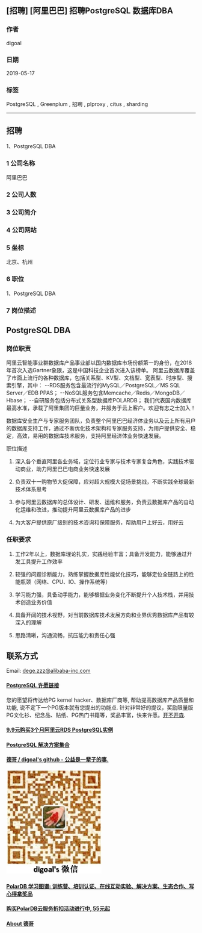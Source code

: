 ## [招聘] [阿里巴巴] 招聘PostgreSQL 数据库DBA     
               
### 作者               
digoal              
              
### 日期              
2019-05-17              
              
### 标签              
PostgreSQL , Greenplum , 招聘 , plproxy , citus , sharding             
              
----              
              
## 招聘              
1、PostgreSQL DBA 
               
### 1 公司名称            
阿里巴巴  
    
### 2 公司人数            
            
### 3 公司简介   
  
### 4 公司网站   
  
             
### 5 坐标              
北京、杭州         
              
### 6 职位              
1、PostgreSQL DBA
              
### 7 岗位描述         
      
## PostgreSQL DBA

### 岗位职责

阿里云智能事业群数据库产品事业部以国内数据库市场份额第一的身份，在2018年首次入选Gartner象限，这是中国科技企业首次进入该榜单。 阿里云数据库覆盖了市面上流行的各种数据库，包括关系型、KV型、文档型、宽表型、时序型、搜索引擎，其中： --RDS服务包含最流行的MySQL／PostgreSQL／MS SQL Server／EDB PPAS； --NoSQL服务包含Memcache／Redis／MongoDB／Hbase； --自研服务包括分布式关系型数据库POLARDB； 我们代表国内数据库最高水准，承载了阿里集团的巨量业务，并服务于云上客户。欢迎有志之士加入！

数据库安全生产与专家服务团队，负责整个阿里巴巴经济体业务以及云上所有用户的数据库支持工作，通过不断优化技术架构和专家服务支持，为用户提供安全、稳定，高效，易用的数据库技术服务，支持阿里经济体业务快速发展。

职位描述

1. 深入各个垂直阿里各业务域，定位行业专家与技术专家复合角色，实践技术驱动商业，助力阿里巴巴电商业务快速发展

2. 负责双十一购物节大促保障，应对超大规模大促场景挑战，不断实践全球最新技术体系思考

3. 参与阿里云数据库的总体设计、研发、运维和服务，负责云数据库产品的自动化运维和改进，推动提升阿里云数据库产品的进步

4. 为大客户提供原厂级别的技术咨询和保障服务，帮助用户上好云，用好云
  
### 任职要求  
  
1. 工作2年以上，数据库理论扎实，实践经验丰富；具备开发能力，能够通过开发工具提升工作效率

2. 较强的问题诊断能力，熟练掌握数据库性能优化技巧，能够定位全链路上的性能瓶颈（网络、CPU、IO、操作系统等）

3. 学习能力强，具备动手能力，能够根据业务变化不断提升个人技术栈，并用技术创造业务价值

4. 具备开阔的技术视野，对当前数据库技术发展方向和业界优秀数据库产品有较深入的理解

5. 思路清晰，沟通流畅，抗压能力和责任心强
  
## 联系方式 
Email:  dege.zzz@alibaba-inc.com  
  
  
  
  
  
  
  
  
  
  
  
  
  
  
  
  
  
  
  
  
  
  
  
  
  
  
  
  
  
  
  
  
  
  
  
  
  
  
  
  
  
  
  
  
  
  
  
  
  
  
  
  
  
  
  
  
  
  
  
  
  
  
  
  
  
  
  
  
  
  
#### [PostgreSQL 许愿链接](https://github.com/digoal/blog/issues/76 "269ac3d1c492e938c0191101c7238216")
您的愿望将传达给PG kernel hacker、数据库厂商等, 帮助提高数据库产品质量和功能, 说不定下一个PG版本就有您提出的功能点. 针对非常好的提议，奖励限量版PG文化衫、纪念品、贴纸、PG热门书籍等，奖品丰富，快来许愿。[开不开森](https://github.com/digoal/blog/issues/76 "269ac3d1c492e938c0191101c7238216").  
  
  
#### [9.9元购买3个月阿里云RDS PostgreSQL实例](https://www.aliyun.com/database/postgresqlactivity "57258f76c37864c6e6d23383d05714ea")
  
  
#### [PostgreSQL 解决方案集合](https://yq.aliyun.com/topic/118 "40cff096e9ed7122c512b35d8561d9c8")
  
  
#### [德哥 / digoal's github - 公益是一辈子的事.](https://github.com/digoal/blog/blob/master/README.md "22709685feb7cab07d30f30387f0a9ae")
  
  
![digoal's wechat](../pic/digoal_weixin.jpg "f7ad92eeba24523fd47a6e1a0e691b59")
  
  
#### [PolarDB 学习图谱: 训练营、培训认证、在线互动实验、解决方案、生态合作、写心得拿奖品](https://www.aliyun.com/database/openpolardb/activity "8642f60e04ed0c814bf9cb9677976bd4")
  
  
#### [购买PolarDB云服务折扣活动进行中, 55元起](https://www.aliyun.com/activity/new/polardb-yunparter?userCode=bsb3t4al "e0495c413bedacabb75ff1e880be465a")
  
  
#### [About 德哥](https://github.com/digoal/blog/blob/master/me/readme.md "a37735981e7704886ffd590565582dd0")
  
